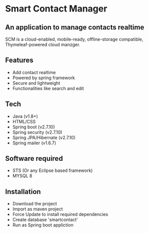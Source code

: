 # Smart Contact Manager
## An application to manage contacts realtime

SCM is a cloud-enabled, mobile-ready, offline-storage compatible,
Thymeleaf-powered cloud manzger.


## Features

- Add contact realtime
- Powered by spring framework
- Secure and lightweight
- Functionalities like search and edit

## Tech
- Java (v1.8+)
- HTML/CSS
- Spring boot (v2.7.10)
- Spring security (v2.7.10)
- Spring JPA/Hibernate (v2.7.10)
- Spring mailer (v1.6.7)

## Software required
- STS (Or any Eclipse based framework)
- MYSQL 8

## Installation
- Download the project
- Import as maven project
- Force Update to install required dependencies
- Create database 'smartcontact'
- Run as Spring boot appliction

